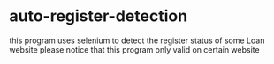 # auto-register-detection
this program uses selenium to detect the register status of some Loan website
please notice that this program only valid on certain website
